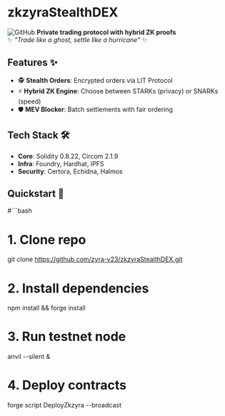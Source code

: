 # zkzyraStealthDEX  
![GitHub](https://img.shields.io/github/license/Zyra-V23/zkzyraStealthDEX)
**Private trading protocol with hybrid ZK proofs**  
✨ *"Trade like a ghost, settle like a hurricane"* ✨

## Features ✨
- 🕵️ **Stealth Orders**: Encrypted orders via LIT Protocol
- ⚡ **Hybrid ZK Engine**: Choose between STARKs (privacy) or SNARKs (speed)
- 🛡️ **MEV Blocker**: Batch settlements with fair ordering

## Tech Stack 🛠️
- **Core**: Solidity 0.8.22, Circom 2.1.9
- **Infra**: Foundry, Hardhat, IPFS
- **Security**: Certora, Echidna, Halmos

## Quickstart 🚀
#```bash
# 1. Clone repo
git clone https://github.com/zyra-v23/zkzyraStealthDEX.git

# 2. Install dependencies
npm install && forge install

# 3. Run testnet node
anvil --silent & 

# 4. Deploy contracts
forge script DeployZkzyra --broadcast
